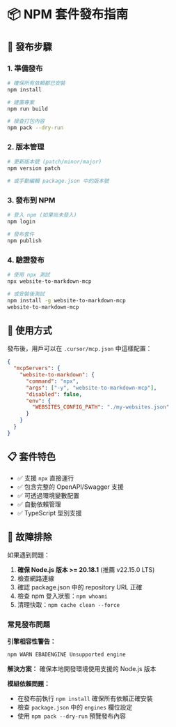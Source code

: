 # 📦 NPM 套件發布指南

## 🚀 發布步驟

### 1. 準備發布

```bash
# 確保所有依賴都已安裝
npm install

# 建置專案
npm run build

# 檢查打包內容
npm pack --dry-run
```

### 2. 版本管理

```bash
# 更新版本號 (patch/minor/major)
npm version patch

# 或手動編輯 package.json 中的版本號
```

### 3. 發布到 NPM

```bash
# 登入 npm (如果尚未登入)
npm login

# 發布套件
npm publish
```

### 4. 驗證發布

```bash
# 使用 npx 測試
npx website-to-markdown-mcp

# 或安裝後測試
npm install -g website-to-markdown-mcp
website-to-markdown-mcp
```

## 🎯 使用方式

發布後，用戶可以在 `.cursor/mcp.json` 中這樣配置：

```json
{
  "mcpServers": {
    "website-to-markdown": {
      "command": "npx",
      "args": ["-y", "website-to-markdown-mcp"],
      "disabled": false,
      "env": {
        "WEBSITES_CONFIG_PATH": "./my-websites.json"
      }
    }
  }
}
```

## 📋 套件特色

- ✅ 支援 `npx` 直接運行
- ✅ 包含完整的 OpenAPI/Swagger 支援
- ✅ 可透過環境變數配置
- ✅ 自動依賴管理
- ✅ TypeScript 型別支援

## 🔧 故障排除

如果遇到問題：

1. **確保 Node.js 版本 >= 20.18.1** (推薦 v22.15.0 LTS)
2. 檢查網路連線
3. 確認 package.json 中的 repository URL 正確
4. 檢查 npm 登入狀態：`npm whoami`
5. 清理快取：`npm cache clean --force`

### 常見發布問題

**引擎相容性警告：**
```bash
npm WARN EBADENGINE Unsupported engine
```
**解決方案：** 確保本地開發環境使用支援的 Node.js 版本

**模組依賴問題：**
- 在發布前執行 `npm install` 確保所有依賴正確安裝
- 檢查 `package.json` 中的 `engines` 欄位設定
- 使用 `npm pack --dry-run` 預覽發布內容 